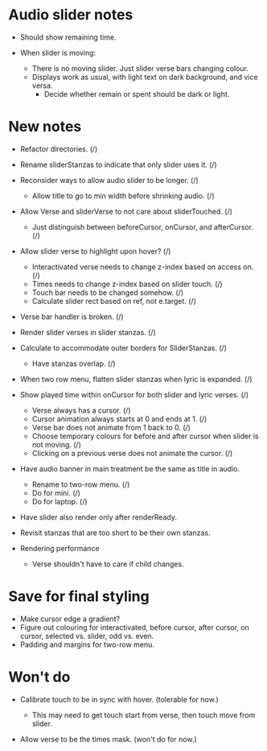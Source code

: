 # Audio slider notes

* Should show remaining time.

* When slider is moving:

    * There is no moving slider. Just slider verse bars changing colour.
    * Displays work as usual, with light text on dark background, and vice versa.
        * Decide whether remain or spent should be dark or light.

# New notes

* Refactor directories. (/)

* Rename sliderStanzas to indicate that only slider uses it. (/)

* Reconsider ways to allow audio slider to be longer. (/)
    * Allow title to go to min width before shrinking audio. (/)

* Allow Verse and sliderVerse to not care about sliderTouched. (/)
    * Just distinguish between beforeCursor, onCursor, and afterCursor. (/)

* Allow slider verse to highlight upon hover? (/)
    * Interactivated verse needs to change z-index based on access on. (/)
    * Times needs to change z-index based on slider touch. (/)
    * Touch bar needs to be changed somehow. (/)
    * Calculate slider rect based on ref, not e.target. (/)

* Verse bar handler is broken. (/)

* Render slider verses in slider stanzas. (/)

* Calculate to accommodate outer borders for SliderStanzas. (/)
    * Have stanzas overlap. (/)

* When two row menu, flatten slider stanzas when lyric is expanded. (/)

* Show played time within onCursor for both slider and lyric verses. (/)
    * Verse always has a cursor. (/)
    * Cursor animation always starts at 0 and ends at 1. (/)
    * Verse bar does not animate from 1 back to 0. (/)
    * Choose temporary colours for before and after cursor when slider is not moving. (/)
    * Clicking on a previous verse does not animate the cursor. (/)

* Have audio banner in main treatment be the same as title in audio.
    * Rename to two-row menu. (/)
    * Do for mini. (/)
    * Do for laptop. (/)

* Have slider also render only after renderReady.

* Revisit stanzas that are too short to be their own stanzas.

* Rendering performance
    * Verse shouldn't have to care if child changes.

# Save for final styling

* Make cursor edge a gradient?
* Figure out colouring for interactivated, before cursor, after cursor, on cursor, selected vs. slider, odd vs. even.
* Padding and margins for two-row menu.

# Won't do

* Calibrate touch to be in sync with hover. (tolerable for now.)
    * This may need to get touch start from verse, then touch move from slider.

* Allow verse to be the times mask. (won't do for now.)